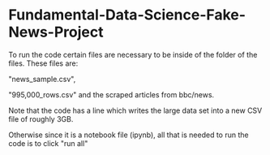 # Fundamental-Data-Science-Fake-News-Project

To run the code certain files are necessary to be inside of the folder of the files.
These files are:

"news_sample.csv", 

"995,000_rows.csv" and the scraped articles from bbc/news.

Note that the code has a line which writes the large data set into a new CSV file of roughly 3GB.

Otherwise since it is a notebook file (ipynb), all that is needed to run the code is to click "run all"

